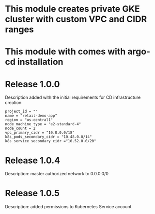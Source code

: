 # This module creates private GKE cluster with custom VPC and CIDR ranges
# This module with comes with argo-cd installation

# Release 1.0.0
Description added with the initial requirements for CD infrastructure creation

```
project_id = ""
name = "retail-demo-app"
region = "us-central1"
node_machine_type = "e2-standard-4"
node_count = 2
vpc_primary_cidr = "10.0.0.0/18"
k8s_pods_secondary_cidr = "10.48.0.0/14"
k8s_service_secondary_cidr ="10.52.0.0/20"
```

# Release 1.0.4

Description: master authorized network to 0.0.0.0/0

# Release 1.0.5

Description: added permissions to Kubernetes Service account